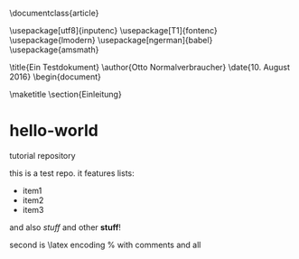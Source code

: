 \documentclass{article}

\usepackage[utf8]{inputenc}
\usepackage[T1]{fontenc}
\usepackage{lmodern}
\usepackage[ngerman]{babel}
\usepackage{amsmath}

\title{Ein Testdokument}
\author{Otto Normalverbraucher}
\date{10. August 2016}
\begin{document}

\maketitle
\section{Einleitung}
# hello-world
tutorial repository

this is a test repo.
it features lists:
- item1
- item2
- item3

and also *stuff* and other __stuff__!

second is \latex encoding
% with comments and all
